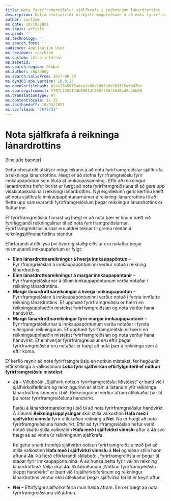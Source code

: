 ```yaml
---
title: Nota fyrirframgreiðslur sjálfkrafa í reikningum lánardrottins
description: Þetta efnisatriði útskýrir möguleikann á að nota fyrirframgreiðslur sjálfkrafa á reikninga lánardrottins.
author: sunfzam
ms.date: 10/19/2021
ms.topic: article
ms.prod: ''
ms.technology: ''
ms.search.form: ''
audience: Application User
ms.reviewer: roschlom
ms.custom: intro-internal
ms.assetid: ''
ms.search.region: Global
ms.author: shpandey
ms.search.validFrom: 2017-08-30
ms.dyn365.ops.version: 10.0.23
ms.openlocfilehash: b1ea73a50f5adaa1a00c9ddfa8c983375e0d47be
ms.sourcegitcommit: 1707cf45217db6801df260ff60f4648bd9a4bb68
ms.translationtype: HT
ms.contentlocale: is-IS
ms.lasthandoff: 10/23/2021
ms.locfileid: "7675731"
---
```

# <a name="automatically-apply-to-vendor-invoices"></a>Nota sjálfkrafa á reikninga lánardrottins

[!include [banner](../includes/banner.md)]

Þetta efnisatriði útskýrir möguleikann á að nota fyrirframgreiðslur sjálfkrafa á reikninga lánardrottins. Hægt er að stofna fyrirframgreiðslu fyrir innkaupapöntun sem hluta af innkaupasamningi. Eftir að reikningur lánardrottins hefur borist er hægt að nota fyrirframgreiðsluna til að gera upp viðskiptaskuldina í reikningi lánardrottins. Nýi eiginleikinn gerir kerfinu kleift að nota sjálfkrafa innkaupapöntunarnúmer á reikningi lánardrottins til að fletta upp samsvarandi fyrirframgreiðslum þegar reikningur lánardrottins er fluttur inn.

Ef fyrirframgreiðslur finnast og hægt er að nota þær er línum bætt við fyrirliggjandi reikningslínur til að nota fyrirframgreiðslurnar. Fyrirframgreiðslulínurnar eru aldrei teknar til greina meðan á reikningsjöfnunarferlinu stendur.

Eftirfarandi atriði lýsa því hvernig staðgreiðslur eru notaðar þegar mismunandi innkaupaferlum er fylgt:

- **Einn lánardrottnareikningur á hverja innkaupapöntun** – Fyrirframgreiðslan á innkaupapöntuninni verður notuð í reikning lánardrottins.
- **Einn lánardrottnareikningur á margar innkaupapantanir** – Fyrirframgreiðslurnar á öllum innkaupapöntunum verða notaðar í reikning lánardrottins.
- **Margir lánardrottnareikningar á hverja innkaupapöntun** – Fyrirframgreiðslan á innkaupapöntuninni verður notuð í fyrsta innflutta reikning lánardrottins. Ef upphæð fyrirframgreiðslu er hærri en reikningsupphæðin mistekst fyrirframgreiðslan og nota verður hana handvirkt.
- **Margir lánardrottnareikningar fyrir margar innkaupapantanir** – Fyrirframgreiðslurnar á innkaupapöntunum verða notaðar í fyrsta viðeigandi reikningnum. Ef upphæð fyrirframgreiðslu er hærri en reikningsupphæðin mistekst fyrirframgreiðslan og nota verður hana handvirkt. Ef einhverjar fyrirframgreiðslur eru eftir þegar fyrirframgreiðslur eru notaðar er hægt að nota þær á reikninga sem á eftir koma.

Ef kerfið reynir að nota fyrirframgreiðslu en notkun mistekst, fer hegðunin eftir stillingu á valkostinum **Loka fyrir sjálfvirkan eftirfylgniferil ef notkun fyrirframgreiðslu mistekst**:

- **Já** – Villuboðin „Sjálfvirk notkun fyrirframgreiðslu: Mistókst“ er bætt við í sjálfvirkniferlinum og reikningurinn er áfram á listanum yfir reikninga lánardrottins sem eru í bið. Reikningurinn verður áfram útilokaður þar til þú notar fyrirframgreiðsluna handvirkt.

    Farðu á lánardrottnareikning í bið til að nota fyrirframgreiðslur handvirkt. Á síðunni **Reikningsupplýsingar** skal stilla valkostinn **Hafa með í sjálfvirkri vinnslu** fyrir útilokaðan reikning á **Nei**. Nú er hægt að nota fyrirframgreiðsluna handvirkt. Eftir að fyrirframgreiðslan hefur verið notuð skaltu stilla valkostinn **Hafa með í sjálfvirkri vinnslu** aftur á **Já** svo hægt sé að vinna úr reikningnum sjálfkrafa.

    Þú getur sneitt framhjá sjálfvirkri notkun fyrirframgreiðslu með því að stilla valkostinn **Hafa með í sjálfvirkri vinnslu** á **Nei** og síðan stilla hann aftur á **Já**. Þú færð eftirfarandi skilaboð: „Fyrirframgreiðsla er þegar til staðar fyrir innkaupapöntunina. Á að hunsa þetta fyrir valinn reikning lánardrottins? Velja skal **Já**. Skilaboðunum „Notkun fyrirframgreiðslu sleppt handvirkt“ er bætt við í sjálfvirkniferlinum og reikningur lánardrottins verður ekki útilokaður þegar sjálfvirka ferlið er keyrt aftur.

- **Nei** – Eftirfylgni sjálfvirkniferla mun halda áfram. Enn er hægt að nota fyrirframgreiðsluna við jöfnun.
